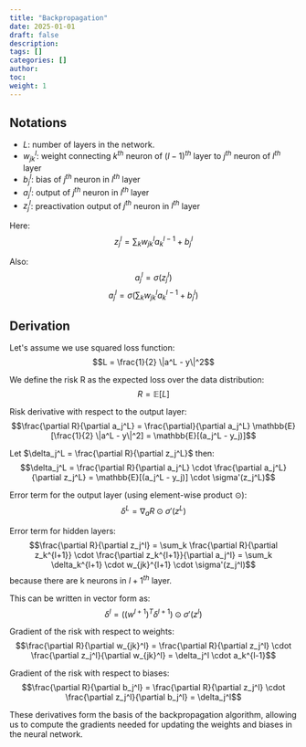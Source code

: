 ```yaml
---
title: "Backpropagation"
date: 2025-01-01
draft: false
description:
tags: []
categories: []
author:
toc:
weight: 1
---
```


## Notations
- $L$: number of layers in the network.
- $w_{jk}^l$: weight connecting $k^{th}$ neuron of $(l-1)^{th}$ layer to $j^{th}$ neuron of $l^{th}$ layer
- $b_j^l$: bias of $j^{th}$ neuron in $l^{th}$ layer
- $a_j^l$: output of $j^{th}$ neuron in $l^{th}$ layer
- $z_j^l$: preactivation output of $j^{th}$ neuron in $l^{th}$ layer

Here:
$$z_j^l = \sum_k w_{jk}^l a_k^{l-1} + b_j^l$$

Also: 
$$a_j^l = \sigma(z_j^l)$$
$$a_j^l = \sigma(\sum_k w_{jk}^l a_k^{l-1} + b_j^l)$$

## Derivation
Let's assume we use squared loss function:
$$L = \frac{1}{2} \|a^L - y\|^2$$

We define the risk R as the expected loss over the data distribution:
$$R = \mathbb{E}[L]$$

Risk derivative with respect to the output layer:
   $$\frac{\partial R}{\partial a_j^L} = \frac{\partial}{\partial a_j^L} \mathbb{E}[\frac{1}{2} \|a^L - y\|^2] = \mathbb{E}[(a_j^L - y_j)]$$

Let $\delta_j^L = \frac{\partial R}{\partial z_j^L}$ then:
   $$\delta_j^L = \frac{\partial R}{\partial a_j^L} \cdot \frac{\partial a_j^L}{\partial z_j^L} = \mathbb{E}[(a_j^L - y_j)] \cdot \sigma'(z_j^L)$$

Error term for the output layer (using element-wise product ⊙):
   $$\delta^L = \nabla_a R \odot \sigma'(z^L)$$

Error term for hidden layers:
   $$\frac{\partial R}{\partial z_j^l} = \sum_k \frac{\partial R}{\partial z_k^{l+1}} \cdot \frac{\partial z_k^{l+1}}{\partial a_j^l} = \sum_k \delta_k^{l+1} \cdot w_{jk}^{l+1} \cdot \sigma'(z_j^l)$$
   because there are k neurons in $l+1^{th}$ layer.

This can be written in vector form as:
   $$\delta^l = ((w^{l+1})^T \delta^{l+1}) \odot \sigma'(z^l)$$

Gradient of the risk with respect to weights:
   $$\frac{\partial R}{\partial w_{jk}^l} = \frac{\partial R}{\partial z_j^l} \cdot \frac{\partial z_j^l}{\partial w_{jk}^l} = \delta_j^l \cdot a_k^{l-1}$$

Gradient of the risk with respect to biases:
   $$\frac{\partial R}{\partial b_j^l} = \frac{\partial R}{\partial z_j^l} \cdot \frac{\partial z_j^l}{\partial b_j^l} = \delta_j^l$$


These derivatives form the basis of the backpropagation algorithm, allowing us to compute the gradients needed for updating the weights and biases in the neural network.
